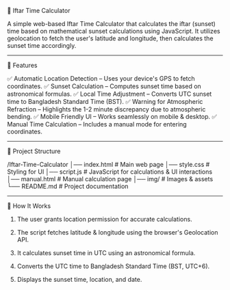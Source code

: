 🌙 Iftar Time Calculator

A simple web-based Iftar Time Calculator that calculates the iftar (sunset) time based on mathematical sunset calculations using JavaScript. It utilizes geolocation to fetch the user's latitude and longitude, then calculates the sunset time accordingly.


---

🚀 Features

✅ Automatic Location Detection – Uses your device's GPS to fetch coordinates.
✅ Sunset Calculation – Computes sunset time based on astronomical formulas.
✅ Local Time Adjustment – Converts UTC sunset time to Bangladesh Standard Time (BST).
✅ Warning for Atmospheric Refraction – Highlights the 1-2 minute discrepancy due to atmospheric bending.
✅ Mobile Friendly UI – Works seamlessly on mobile & desktop.
✅ Manual Time Calculation – Includes a manual mode for entering coordinates.


---

📁 Project Structure

/Iftar-Time-Calculator
│── index.html        # Main web page
│── style.css         # Styling for UI
│── script.js         # JavaScript for calculations & UI interactions
│── manual.html       # Manual calculation page
│── img/              # Images & assets
└── README.md         # Project documentation


---

📜 How It Works

1. The user grants location permission for accurate calculations.


2. The script fetches latitude & longitude using the browser's Geolocation API.


3. It calculates sunset time in UTC using an astronomical formula.


4. Converts the UTC time to Bangladesh Standard Time (BST, UTC+6).


5. Displays the sunset time, location, and date.

